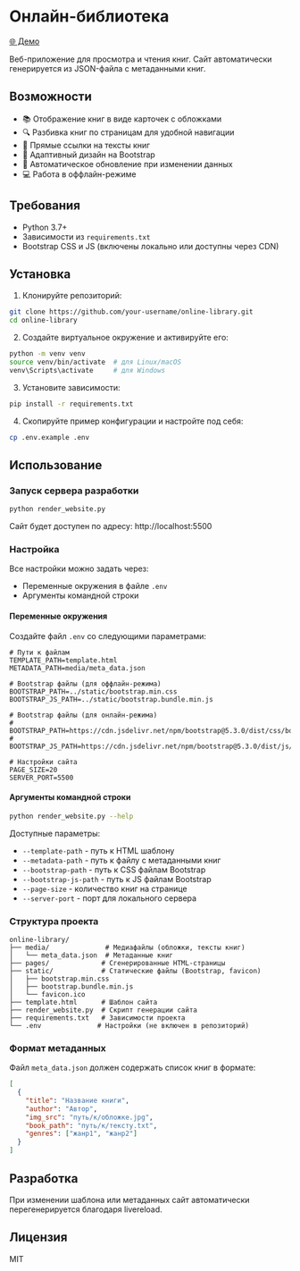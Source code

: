 # Онлайн-библиотека

[🌐 Демо](https://sh1m0r1an1n.github.io/online-library-lesson_3-/)

Веб-приложение для просмотра и чтения книг. Сайт автоматически генерируется из JSON-файла с метаданными книг.

## Возможности

- 📚 Отображение книг в виде карточек с обложками
- 🔍 Разбивка книг по страницам для удобной навигации
- 📖 Прямые ссылки на тексты книг
- 🎨 Адаптивный дизайн на Bootstrap
- 🔄 Автоматическое обновление при изменении данных
- 💻 Работа в оффлайн-режиме

## Требования

- Python 3.7+
- Зависимости из `requirements.txt`
- Bootstrap CSS и JS (включены локально или доступны через CDN)

## Установка

1. Клонируйте репозиторий:
```bash
git clone https://github.com/your-username/online-library.git
cd online-library
```

2. Создайте виртуальное окружение и активируйте его:
```bash
python -m venv venv
source venv/bin/activate  # для Linux/macOS
venv\Scripts\activate     # для Windows
```

3. Установите зависимости:
```bash
pip install -r requirements.txt
```

4. Скопируйте пример конфигурации и настройте под себя:
```bash
cp .env.example .env
```

## Использование

### Запуск сервера разработки

```bash
python render_website.py
```

Сайт будет доступен по адресу: http://localhost:5500

### Настройка

Все настройки можно задать через:
- Переменные окружения в файле `.env`
- Аргументы командной строки

#### Переменные окружения

Создайте файл `.env` со следующими параметрами:
```env
# Пути к файлам
TEMPLATE_PATH=template.html
METADATA_PATH=media/meta_data.json

# Bootstrap файлы (для оффлайн-режима)
BOOTSTRAP_PATH=../static/bootstrap.min.css
BOOTSTRAP_JS_PATH=../static/bootstrap.bundle.min.js

# Bootstrap файлы (для онлайн-режима)
# BOOTSTRAP_PATH=https://cdn.jsdelivr.net/npm/bootstrap@5.3.0/dist/css/bootstrap.min.css
# BOOTSTRAP_JS_PATH=https://cdn.jsdelivr.net/npm/bootstrap@5.3.0/dist/js/bootstrap.bundle.min.js

# Настройки сайта
PAGE_SIZE=20
SERVER_PORT=5500
```

#### Аргументы командной строки

```bash
python render_website.py --help
```

Доступные параметры:
- `--template-path` - путь к HTML шаблону
- `--metadata-path` - путь к файлу с метаданными книг
- `--bootstrap-path` - путь к CSS файлам Bootstrap
- `--bootstrap-js-path` - путь к JS файлам Bootstrap
- `--page-size` - количество книг на странице
- `--server-port` - порт для локального сервера

### Структура проекта

```
online-library/
├── media/              # Медиафайлы (обложки, тексты книг)
│   └── meta_data.json  # Метаданные книг
├── pages/             # Сгенерированные HTML-страницы
├── static/            # Статические файлы (Bootstrap, favicon)
│   ├── bootstrap.min.css
│   ├── bootstrap.bundle.min.js
│   └── favicon.ico
├── template.html      # Шаблон сайта
├── render_website.py  # Скрипт генерации сайта
├── requirements.txt   # Зависимости проекта
└── .env              # Настройки (не включен в репозиторий)
```

### Формат метаданных

Файл `meta_data.json` должен содержать список книг в формате:
```json
[
  {
    "title": "Название книги",
    "author": "Автор",
    "img_src": "путь/к/обложке.jpg",
    "book_path": "путь/к/тексту.txt",
    "genres": ["жанр1", "жанр2"]
  }
]
```

## Разработка

При изменении шаблона или метаданных сайт автоматически перегенерируется благодаря livereload.

## Лицензия

MIT
